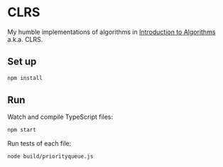 # CLRS

My humble implementations of algorithms in [Introduction to Algorithms](https://mitpress.mit.edu/books/introduction-algorithms) a.k.a. CLRS.

## Set up

```sh
npm install
```

## Run

Watch and compile TypeScript files:

```sh
npm start
```

Run tests of each file:

```
node build/priorityqueue.js
```
